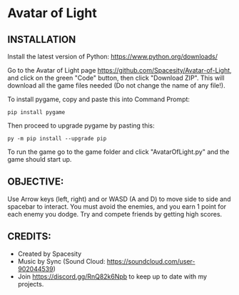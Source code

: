 # Avatar of Light

## INSTALLATION

Install the latest version of Python: https://www.python.org/downloads/

Go to the Avatar of Light page https://github.com/Spacesity/Avatar-of-Light, and click on the green "Code" button, then click "Download ZIP". This will download all the game files needed (Do not change the name of any file!).

To install pygame, copy and paste this into Command Prompt:

```
pip install pygame
```
Then proceed to upgrade pygame by pasting this:

```
py -m pip install --upgrade pip
```
To run the game go to the game folder and click "AvatarOfLight.py" and the game should start up.

## OBJECTIVE:

Use Arrow keys (left, right) and or WASD (A and D) to move side to side and spacebar to interact. You must avoid the enemies, and you earn 1 point for each enemy you dodge. Try and compete friends by getting high scores. 

## CREDITS:
- Created by Spacesity 
- Music by Sync (Sound Cloud: https://soundcloud.com/user-902044539) 
- Join https://discord.gg/RnQ82k6Npb to keep up to date with my projects. 


